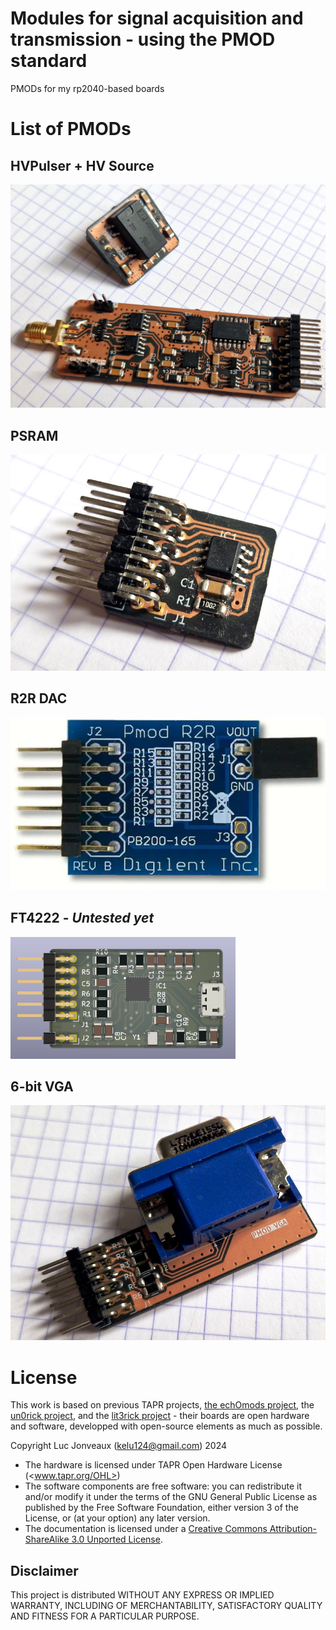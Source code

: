 # Modules for signal acquisition and transmission - using the PMOD standard  

PMODs for my rp2040-based boards

# List of PMODs

## HVPulser + HV Source

![](HV_Pulser/pic.jpg)

## PSRAM

![](PSRAM/pic.jpg)

## R2R DAC

![](R2R_DAC/viewme.png)

## FT4222 - _Untested yet_

![](FT4222/viewme.png)

## 6-bit VGA

![](6bit-VGA/pic.jpg)

# License

This work is based on previous TAPR projects, [the echOmods project](https://github.com/kelu124/echomods/), the [un0rick project](https://doi.org/10.5281/zenodo.377054), and the [lit3rick project](https://doi.org/10.5281/zenodo.5792245) - their boards are open hardware and software, developped with open-source elements as much as possible.

Copyright Luc Jonveaux (<kelu124@gmail.com>) 2024

* The hardware is licensed under TAPR Open Hardware License (<www.tapr.org/OHL>)
* The software components are free software: you can redistribute it and/or modify it under the terms of the GNU General Public License as published by the Free Software Foundation, either version 3 of the License, or (at your option) any later version.
* The documentation is licensed under a [Creative Commons Attribution-ShareAlike 3.0 Unported License](http://creativecommons.org/licenses/by-sa/3.0/).

## Disclaimer

This project is distributed WITHOUT ANY EXPRESS OR IMPLIED WARRANTY, INCLUDING OF MERCHANTABILITY, SATISFACTORY QUALITY AND FITNESS FOR A PARTICULAR PURPOSE.
